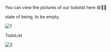You can view the pictures of our todolist here 😄👨‍💻

state of being, to be empty.

![1](https://github.com/ozdemirasaf/Web-Todo-List-App/assets/140613382/3d8be204-9644-4a5a-9de4-9652ccb42c62)

TodoList 

![2](https://github.com/ozdemirasaf/Web-Todo-List-App/assets/140613382/ed5fb219-f039-4d50-834e-ae31b442dfd7)


